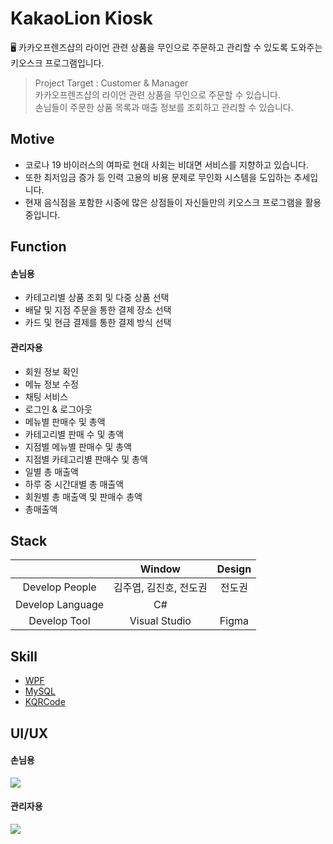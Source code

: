 # KakaoLion Kiosk
🖥 카카오프렌즈샵의 라이언 관련 상품을 무인으로 주문하고 관리할 수 있도록 도와주는 키오스크 프로그램입니다.

> Project Target : Customer & Manager<br/>
> 카카오프렌즈샵의 라이언 관련 상품을 무인으로 주문할 수 있습니다.<br/>
> 손님들이 주문한 상품 목록과 매출 정보를 조회하고 관리할 수 있습니다.

## Motive
- 코로나 19 바이러스의 여파로 현대 사회는 비대면 서비스를 지향하고 있습니다.
- 또한 최저임금 증가 등 인력 고용의 비용 문제로 무인화 시스템을 도입하는 추세입니다.
- 현재 음식점을 포함한 시중에 많은 상점들이 자신들만의 키오스크 프로그램을 활용 중입니다.

## Function
#### 손님용
- 카테고리별 상품 조회 및 다중 상품 선택
- 배달 및 지점 주문을 통한 결제 장소 선택
- 카드 및 현금 결제를 통한 결제 방식 선택

#### 관리자용
- 회원 정보 확인
- 메뉴 정보 수정
- 채팅 서비스
- 로그인 & 로그아웃
- 메뉴별 판매수 및 총액 
- 카테고리별 판매 수 및 총액 
- 지점별 메뉴별 판매수 및 총액 
- 지점별 카테고리별 판매수 및 총액 
- 일별 총 매출액 
- 하루 중 시간대별 총 매출액 
- 회원별 총 매출액 및 판매수 총액 
- 총매출액

## Stack
|                      | Window     | Design        |
|:--------------------:|:---------------:|:------------------:|
| Develop People | 김주엽, 김진호, 전도권 | 전도권       |
| Develop Language | C#| |
| Develop Tool     | Visual Studio  | Figma |

## Skill
- <a href="https://github.com/dotnet/wpf">WPF</a>
- <a href="https://github.com/mysql-net">MySQL</a>
- <a href="https://chriskim10.tistory.com/9">KQRCode</a>

## UI/UX
#### 손님용
<div>
<img src="https://user-images.githubusercontent.com/49600974/101423392-51e95800-393c-11eb-90ed-f23fdeb6a8cb.png"></img>
</div>

#### 관리자용
<div>
<img src="https://user-images.githubusercontent.com/49600974/101423580-c7edbf00-393c-11eb-8948-794768bab74d.png"></img>
</div>
